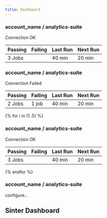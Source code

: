 ```yaml
---
title: Dashboard
---
```


<div class="app-body">
	<div class="cards">
		<div class="card card-success">
			<div class="section section-launch" ng-click="showroute('project')">
				<div class="section-header">
					<div class="header">
						<div class="header-title"><h3>account_name / analytics-suite</h3></div>
						<div class="header-labels"><span class="badge badge-success">Connection OK</span></div>
					</div>
				</div>
				<div class="section-table">
					<table class="table table-justified table-condensed">
						<thead>
							<tr>
								<th>Passing</th>
								<th>Failing</th>
								<th>Last Run</th>
								<th>Next Run</th>
							</tr>
						</thead>
						<tbody>
							<tr>
								<td><span class="label label-success">3 Jobs</span></td>
								<td><span class="label label-danger"></span></td>
								<td><span class="label label-default">40 min</span></td>
								<td><span class="label">20 min</span></td>
							</tr>
						</tbody>
					</table>
				</div>
			</div>
		</div>
		<div class="card card-danger">
			<div class="section section-launch" ng-click="showroute('project')">
				<div class="section-header">
					<div class="header">
						<div class="header-title"><h3>account_name / analytics-suite</h3></div>
						<div class="header-labels"><span class="badge badge-danger">Connection Failed</span></div>
					</div>
				</div>
				<div class="section-table">
					<table class="table table-justified table-condensed">
						<thead>
							<tr>
								<th>Passing</th>
								<th>Failing</th>
								<th>Last Run</th>
								<th>Next Run</th>
							</tr>
						</thead>
						<tbody>
							<tr>
								<td><span class="label label-success">2 Jobs</span></td>
								<td><span class="label label-danger">1 job</span></td>
								<td><span class="label label-default">40 min</span></td>
								<td><span class="label">20 min</span></td>
							</tr>
						</tbody>
					</table>
				</div>
			</div>
		</div>
		{% for i in (1..5) %}
			<div class="card card-success">
				<div class="section section-launch" ng-click="showroute('project')">
					<div class="section-header">
						<div class="header">
							<div class="header-title"><h3>account_name / analytics-suite</h3></div>
							<div class="header-labels"><span class="badge badge-success">Connection OK</span></div>
						</div>
					</div>
					<div class="section-table">
						<table class="table table-justified table-condensed">
							<thead>
								<tr>
									<th>Passing</th>
									<th>Failing</th>
									<th>Last Run</th>
									<th>Next Run</th>
								</tr>
							</thead>
							<tbody>
								<tr>
									<td><span class="label label-success">3 Jobs</span></td>
									<td><span class="label label-danger"></span></td>
									<td><span class="label label-default">40 min</span></td>
									<td><span class="label">20 min</span></td>
								</tr>
							</tbody>
						</table>
					</div>
				</div>
			</div>
		{% endfor %}
		<div class="card">
			<div class="section section-launch" ng-click="showroute('project')">
				<div class="section-header">
					<div class="header">
						<div class="header-title"><h3>account_name / analytics-suite</h3></div>
						<div class="header-actions">
							<span class="btn btn-sm btn-default meta">configure...</span>
						</div>
					</div>
				</div>
			</div>
		</div>
	</div>
</div>

<div class="app-header">
	<div class="header">
		<div class="header-title">
			<h2>Sinter Dashboard</h2>
		</div>
	</div>
</div>
